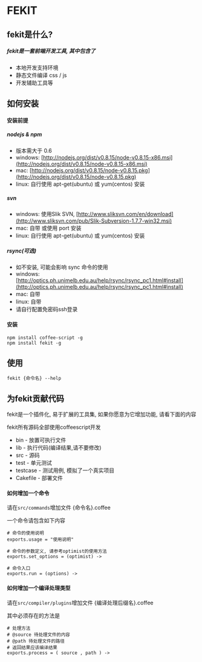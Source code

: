 FEKIT
=====================

## fekit是什么? ##

##### fekit是一套前端开发工具, 其中包含了
* 本地开发支持环境
* 静态文件编译 css / js
* 开发辅助工具等

## 如何安装 ##

#### 安装前提

##### nodejs & npm
* 版本需大于 0.6
* windows: [http://nodejs.org/dist/v0.8.15/node-v0.8.15-x86.msi](http://nodejs.org/dist/v0.8.15/node-v0.8.15-x86.msi)
* mac: [http://nodejs.org/dist/v0.8.15/node-v0.8.15.pkg](http://nodejs.org/dist/v0.8.15/node-v0.8.15.pkg)
* linux: 自行使用 apt-get(ubuntu) 或 yum(centos) 安装

##### svn
* windows: 使用Slik SVN, [http://www.sliksvn.com/en/download](http://www.sliksvn.com/pub/Slik-Subversion-1.7.7-win32.msi)
* mac: 自带 或使用 port 安装
* linux: 自行使用 apt-get(ubuntu) 或 yum(centos) 安装

##### rsync(可选) #####
* 如不安装, 可能会影响 sync 命令的使用 
* windows: [http://optics.ph.unimelb.edu.au/help/rsync/rsync_pc1.html#install](http://optics.ph.unimelb.edu.au/help/rsync/rsync_pc1.html#install)
* mac: 自带
* linux: 自带
* 请自行配置免密码ssh登录

#### 安装
    
    npm install coffee-script -g
    npm install fekit -g

## 使用

    fekit {命令名} --help 

## 为fekit贡献代码

fekit是一个插件化, 易于扩展的工具集, 如果你愿意为它增加功能, 请看下面的内容

fekit所有源码全部使用coffeescript开发

* bin - 放置可执行文件
* lib - 执行代码(编译结果,请不要修改)
* src - 源码
* test - 单元测试
* testcase - 测试用例, 模拟了一个真实项目
* Cakefile - 部署文件

#### 如何增加一个命令  ####

请在`src/commands`增加文件 {命令名}.coffee

一个命令请包含如下内容

    # 命令的使用说明
    exports.usage = "使用说明"
    
    # 命令的参数定义, 请参考optimist的使用方法
    exports.set_options = (optimist) ->
    
    # 命令入口
    exports.run = (options) ->

#### 如何增加一个编译处理类型 ####

请在`src/compiler/plugins`增加文件 {编译处理后缀名}.coffee

其中必须存在的方法是

    # 处理方法
    # @source 待处理文件的内容
    # @path 待处理文件的路径
    # 返回结果应该编译结果 
    exports.process = ( source , path ) ->

